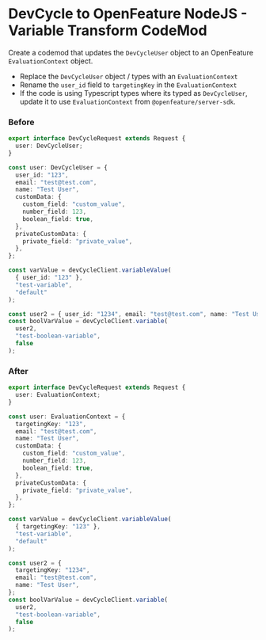 # DevCycle to OpenFeature NodeJS - Variable Transform CodeMod

Create a codemod that updates the `DevCycleUser` object to an OpenFeature `EvaluationContext` object.

- Replace the `DevCycleUser` object / types with an `EvaluationContext`
- Rename the `user_id` field to `targetingKey` in the `EvaluationContext`
- If the code is using Typescript types where its typed as `DevCycleUser`, update it to use `EvaluationContext` from `@openfeature/server-sdk`.

### Before

```ts
export interface DevCycleRequest extends Request {
  user: DevCycleUser;
}

const user: DevCycleUser = {
  user_id: "123",
  email: "test@test.com",
  name: "Test User",
  customData: {
    custom_field: "custom_value",
    number_field: 123,
    boolean_field: true,
  },
  privateCustomData: {
    private_field: "private_value",
  },
};

const varValue = devCycleClient.variableValue(
  { user_id: "123" },
  "test-variable",
  "default"
);

const user2 = { user_id: "1234", email: "test@test.com", name: "Test User" };
const boolVarValue = devCycleClient.variable(
  user2,
  "test-boolean-variable",
  false
);
```

### After

```ts
export interface DevCycleRequest extends Request {
  user: EvaluationContext;
}

const user: EvaluationContext = {
  targetingKey: "123",
  email: "test@test.com",
  name: "Test User",
  customData: {
    custom_field: "custom_value",
    number_field: 123,
    boolean_field: true,
  },
  privateCustomData: {
    private_field: "private_value",
  },
};

const varValue = devCycleClient.variableValue(
  { targetingKey: "123" },
  "test-variable",
  "default"
);

const user2 = {
  targetingKey: "1234",
  email: "test@test.com",
  name: "Test User",
};
const boolVarValue = devCycleClient.variable(
  user2,
  "test-boolean-variable",
  false
);
```
